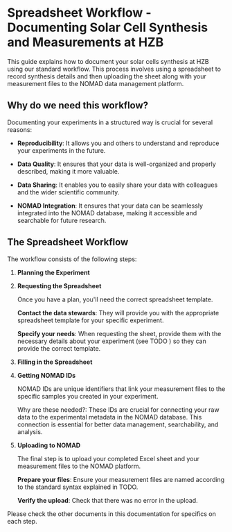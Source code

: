 # Spreadsheet Workflow - Documenting Solar Cell Synthesis and Measurements at HZB

This guide explains how to document your solar cells synthesis at HZB using our standard workflow. This process involves using a spreadsheet to record synthesis details and then uploading the sheet along with your measurement files to the NOMAD data management platform.

## Why do we need this workflow?

Documenting your experiments in a structured way is crucial for several reasons:

- **Reproducibility**: It allows you and others to understand and reproduce your experiments in the future.

- **Data Quality**: It ensures that your data is well-organized and properly described, making it more valuable.

- **Data Sharing**: It enables you to easily share your data with colleagues and the wider scientific community.

- **NOMAD Integration**: It ensures that your data can be seamlessly integrated into the NOMAD database, making it accessible and searchable for future research.

## The Spreadsheet Workflow

The workflow consists of the following steps:

1. **Planning the Experiment**

2. **Requesting the Spreadsheet**

    Once you have a plan, you'll need the correct spreadsheet template.

    **Contact the data stewards**: They will provide you with the appropriate spreadsheet template for your specific experiment.
    
    **Specify your needs**: When requesting the sheet, provide them with the necessary details about your experiment (see TODO ) so they can provide the correct template.

3. **Filling in the Spreadsheet**

4. **Getting NOMAD IDs**

    NOMAD IDs are unique identifiers that link your measurement files to the specific samples you created in your experiment.

    Why are these needed?: These IDs are crucial for connecting your raw data to the experimental metadata in the NOMAD database.  This connection is essential for better data management, searchability, and analysis.

5. **Uploading to NOMAD**

    The final step is to upload your completed Excel sheet and your measurement files to the NOMAD platform.

    **Prepare your files**: Ensure your measurement files are named according to the standard syntax explained in TODO.  

    **Verify the upload**: Check that there was no error in the upload.

Please check the other documents in this documentation for specifics on each step.